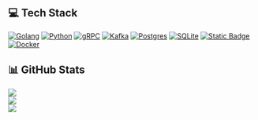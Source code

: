 ## 💻 Tech Stack
[![Golang](https://img.shields.io/badge/Golang-grey?style=flat&logo=go&logoColor=white&labelColor=dodgerblue&color=grey)](https://go.dev/)
[![Python](https://img.shields.io/badge/Python-3670A0?style=flat&logo=python&logoColor=ffdd54)](https://www.python.org/)
[![gRPC](https://img.shields.io/badge/gRPC-blue?style=flat&logoColor=white&color=lightseagreen)](https://grpc.io/)
[![Kafka](https://img.shields.io/badge/Kafka-black?logo=apachekafka)](https://kafka.apache.org)
[![Postgres](https://img.shields.io/badge/postgres-%23316192.svg?style=flat&logo=postgresql&logoColor=white)](https://www.postgresql.org/)
[![SQLite](https://img.shields.io/badge/sqlite-%2307405e.svg?style=flat&logo=sqlite&logoColor=white)](https://www.sqlite.org/)
[![Static Badge](https://img.shields.io/badge/Redis-grey?style=flat&logo=redis&logoColor=white&labelColor=red&color=grey)](https://redis.io/)
[![Docker](https://img.shields.io/badge/docker-%230db7ed.svg?style=flat&logo=docker&logoColor=white)](https://http://docker.com/)






## 📊 GitHub Stats
![](https://github-readme-stats.vercel.app/api?username=psevdocoder&theme=radical&hide_border=false&include_all_commits=false&count_private=true)<br/>
![](https://github-readme-streak-stats.herokuapp.com/?user=psevdocoder&theme=radical&hide_border=false)<br/>
![](https://github-readme-stats.vercel.app/api/top-langs/?username=psevdocoder&theme=radical&hide_border=false&include_all_commits=true&count_private=false&layout=compact)

<!-- Proudly created with GPRM ( https://gprm.itsvg.in ) -->



<!-- ## Основные проекты
### 1. [Group Assistant](https://github.com/psevdocoder/sipi_backend)
Бекенд приложение на архитектуре RESTful API для автоматизации создания очередей для сдачи работ, фиксирования посещаемости студентов, создания опросов внутри группы. Написано на Python + Django REST Framework. Разделение функционала на основе пользоватеских ролей. Авторизация и аутентификация при помощи JWT токенов. Автоматизация развертывания реализована с использованием CI/CD workflows в связке с Docker и Nginx.

### 2. [TimeBotGolang](https://github.com/psevdocoder/timeBotGolang)
Телеграм бот, написанный на Go + [Telebot](https://github.com/tucnak/telebot) делающий парсинг сайта в массив времен на текущую дату и отправляющий заранее уведомления пользователям из белого списка при помощи [gocron](https://github.com/go-co-op/gocron).
Через замыкания с Middleware реализовано разделения пользователей на три категории: пользователи из белого списка (доступен базовый функционал), администратор (доступно частичное изменение конфигурации бота), игнорируемые пользователи - те, кто случайно могут найти бота, но не будут иметь возможности с ним взаимодействовать.

### 3. [Group Assistant (Rewritten on Go)](https://github.com/psevdocoder/GroupAssist)
In progress.

Имлементация-переосмысление первого проекта на языке Go. Написание кода с внедрением чистой архитектуры проекта для обеспечения фреймворконезависимости и облегчения расширяемости приложения. Используется библиотека [SQLX](https://github.com/jmoiron/sqlx) на уровне репозиториев, фреймворк [Gin](https://github.com/gin-gonic/gin) на уровне Transport/REST для обработки http запросов. Реализован слой бизнес-логики приложения, использующий DTO для манипуляций. Внедрена [swagger-документация](https://github.com/swaggo/swag). Для повышения RPS на GET запросах используется собственная реализация [InMemoryCache](https://github.com/psevdocoder/InMemoryCacheTTL) как gin-middleware.

Больше деталей на [странице](https://github.com/psevdocoder/GroupAssist) репозитория.

-->
